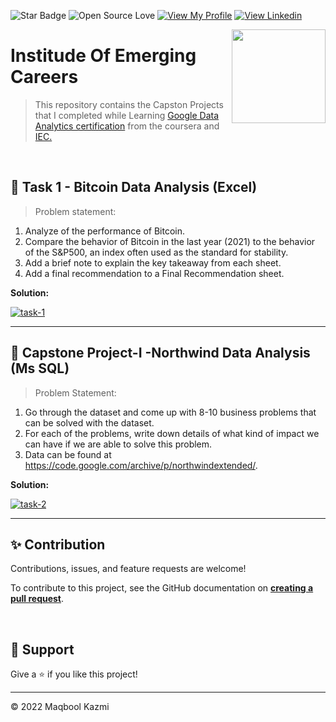![Star Badge](https://img.shields.io/static/v1?label=%F0%9F%8C%9F&message=If%20Useful&style=style=flat&color=BC4E99)
![Open Source Love](https://badges.frapsoft.com/os/v1/open-source.svg?v=103)
[![View My Profile](https://img.shields.io/badge/View-My_Profile-green?logo=GitHub)](https://github.com/maqboolkazmii)
[![View Linkedin](https://img.shields.io/badge/View-My_Linkedin-blue?logo=Linkedin)](https://www.linkedin.com/in/maqboolkazmi/)

<img align = right height = 150 width = 150 src ="https://iec.org.pk/wp-content/uploads/2021/03/cropped-024542445.png">

#  Institude Of Emerging Careers
> This repository contains the Capston Projects that I completed while Learning [Google Data Analytics certification](https://www.coursera.org/professional-certificates/google-data-analytics?utm_source=gg&utm_medium=sem&utm_campaign=15-GoogleDataAnalytics-ROW&utm_content=B2C&campaignid=12566515400&adgroupid=117869292685&device=c&keyword=coursera%20data%20analytics%20course&matchtype=b&network=g&devicemodel=&adpostion=&creativeid=507290840624&hide_mobile_promo&gclid=Cj0KCQiAg_KbBhDLARIsANx7wAzFR26lV2lbrGebuhU8O_EnR9Lzi2nFDOEjfSTuBCqSrabbGivgllYaAql6EALw_wcB) from the coursera and [IEC.](http://iec.org.pk)

<br>




## 🌟 Task 1 - Bitcoin Data Analysis (Excel)


> Problem statement:

1. Analyze of the performance of Bitcoin.
2. Compare the behavior of Bitcoin in the last year (2021) to the behavior of the S&P500, an index often used as the standard for stability.
3. Add a brief note to explain the key takeaway from each sheet.
4. Add a final recommendation to a Final Recommendation sheet.

**Solution:**

[![task-1](https://img.shields.io/badge/Bitcoin_Data_Analysis-Excel-971901?style=for-the-badge&logo=GITHUB)](https://github.com/maqboolkazmii/Google_Data_Analyst_Projects/tree/main/Task%201%20Bitcoin%20Data%20analysis)

---

## 🌟 Capstone Project-I -Northwind Data Analysis (Ms SQL)

> Problem Statement:
1. Go through the dataset and come up with 8-10 business problems that can be solved with the dataset.
2. For each of the problems, write down details of what kind of impact we can have if we are able to solve this problem.
3. Data can be found at https://code.google.com/archive/p/northwindextended/.

**Solution:**

[![task-2](https://img.shields.io/badge/North_Wind_Data_Analysis-MS_SQL-971901?style=for-the-badge&logo=GITHUB)](https://github.com/maqboolkazmii/Google_Data_Analyst_Projects)

---







## ✨ Contribution

Contributions, issues, and feature requests are welcome!

To contribute to this project, see the GitHub documentation on **[creating a pull request](https://help.github.com/en/github/collaborating-with-issues-and-pull-requests/creating-a-pull-request)**.

<br>

## 👏 Support

Give a ⭐️ if you like this project!
___________________________________

<p>&copy; 2022 Maqbool Kazmi</p>
